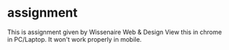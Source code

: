 # assignment
This is assignment given by Wissenaire Web &amp; Design
View this in chrome in PC/Laptop.
It won't work properly in mobile.
